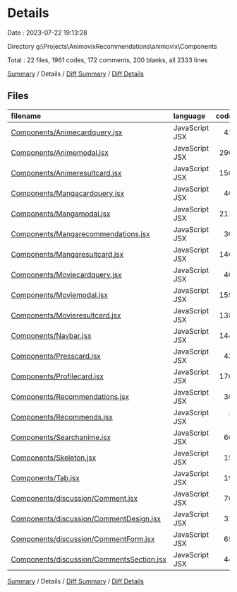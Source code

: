 # Details

Date : 2023-07-22 19:13:28

Directory g:\\Projects\\AnimovixRecommendations\\animovix\\Components

Total : 22 files,  1961 codes, 172 comments, 200 blanks, all 2333 lines

[Summary](results.md) / Details / [Diff Summary](diff.md) / [Diff Details](diff-details.md)

## Files
| filename | language | code | comment | blank | total |
| :--- | :--- | ---: | ---: | ---: | ---: |
| [Components/Animecardquery.jsx](/Components/Animecardquery.jsx) | JavaScript JSX | 41 | 1 | 3 | 45 |
| [Components/Animemodal.jsx](/Components/Animemodal.jsx) | JavaScript JSX | 296 | 4 | 29 | 329 |
| [Components/Animeresultcard.jsx](/Components/Animeresultcard.jsx) | JavaScript JSX | 156 | 27 | 13 | 196 |
| [Components/Mangacardquery.jsx](/Components/Mangacardquery.jsx) | JavaScript JSX | 40 | 11 | 3 | 54 |
| [Components/Mangamodal.jsx](/Components/Mangamodal.jsx) | JavaScript JSX | 211 | 19 | 25 | 255 |
| [Components/Mangarecommendations.jsx](/Components/Mangarecommendations.jsx) | JavaScript JSX | 30 | 1 | 5 | 36 |
| [Components/Mangaresultcard.jsx](/Components/Mangaresultcard.jsx) | JavaScript JSX | 146 | 27 | 12 | 185 |
| [Components/Moviecardquery.jsx](/Components/Moviecardquery.jsx) | JavaScript JSX | 40 | 11 | 3 | 54 |
| [Components/Moviemodal.jsx](/Components/Moviemodal.jsx) | JavaScript JSX | 159 | 7 | 13 | 179 |
| [Components/Movieresultcard.jsx](/Components/Movieresultcard.jsx) | JavaScript JSX | 138 | 19 | 10 | 167 |
| [Components/Navbar.jsx](/Components/Navbar.jsx) | JavaScript JSX | 144 | 14 | 14 | 172 |
| [Components/Presscard.jsx](/Components/Presscard.jsx) | JavaScript JSX | 43 | 0 | 3 | 46 |
| [Components/Profilecard.jsx](/Components/Profilecard.jsx) | JavaScript JSX | 176 | 7 | 12 | 195 |
| [Components/Recommendations.jsx](/Components/Recommendations.jsx) | JavaScript JSX | 30 | 1 | 6 | 37 |
| [Components/Recommends.jsx](/Components/Recommends.jsx) | JavaScript JSX | 7 | 0 | 2 | 9 |
| [Components/Searchanime.jsx](/Components/Searchanime.jsx) | JavaScript JSX | 60 | 5 | 7 | 72 |
| [Components/Skeleton.jsx](/Components/Skeleton.jsx) | JavaScript JSX | 15 | 1 | 6 | 22 |
| [Components/Tab.jsx](/Components/Tab.jsx) | JavaScript JSX | 19 | 0 | 6 | 25 |
| [Components/discussion/Comment.jsx](/Components/discussion/Comment.jsx) | JavaScript JSX | 70 | 0 | 6 | 76 |
| [Components/discussion/CommentDesign.jsx](/Components/discussion/CommentDesign.jsx) | JavaScript JSX | 31 | 16 | 6 | 53 |
| [Components/discussion/CommentForm.jsx](/Components/discussion/CommentForm.jsx) | JavaScript JSX | 65 | 0 | 8 | 73 |
| [Components/discussion/CommentsSection.jsx](/Components/discussion/CommentsSection.jsx) | JavaScript JSX | 44 | 1 | 8 | 53 |

[Summary](results.md) / Details / [Diff Summary](diff.md) / [Diff Details](diff-details.md)